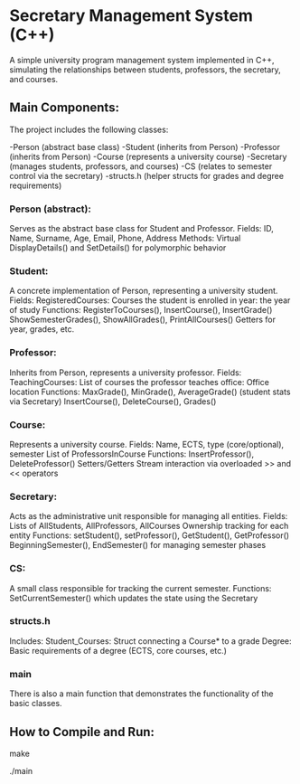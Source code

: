 # Secretary Management System (C++)

A simple university program management system implemented in C++, simulating the relationships between students, professors, the secretary, and courses.

## Main Components:
The project includes the following classes:

-Person (abstract base class)
-Student (inherits from Person)
-Professor (inherits from Person)
-Course (represents a university course)
-Secretary (manages students, professors, and courses)
-CS (relates to semester control via the secretary)
-structs.h (helper structs for grades and degree requirements)

### Person (abstract):

Serves as the abstract base class for Student and Professor.
Fields:
ID, Name, Surname, Age, Email, Phone, Address
Methods:
Virtual DisplayDetails() and SetDetails() for polymorphic behavior

### Student:

A concrete implementation of Person, representing a university student.
Fields:
RegisteredCourses: Courses the student is enrolled in
year: the year of study
Functions:
RegisterToCourses(), InsertCourse(), InsertGrade()
ShowSemesterGrades(), ShowAllGrades(), PrintAllCourses()
Getters for year, grades, etc.

### Professor:
Inherits from Person, represents a university professor.
Fields:
TeachingCourses: List of courses the professor teaches
office: Office location
Functions:
MaxGrade(), MinGrade(), AverageGrade() (student stats via Secretary)
InsertCourse(), DeleteCourse(), Grades()

### Course:
Represents a university course.
Fields:
Name, ECTS, type (core/optional), semester
List of ProfessorsInCourse
Functions:
InsertProfessor(), DeleteProfessor()
Setters/Getters
Stream interaction via overloaded >> and << operators

### Secretary:
Acts as the administrative unit responsible for managing all entities.
Fields:
Lists of AllStudents, AllProfessors, AllCourses
Ownership tracking for each entity
Functions:
setStudent(), setProfessor(), GetStudent(), GetProfessor()
BeginningSemester(), EndSemester() for managing semester phases

### CS:
A small class responsible for tracking the current semester.
Functions:
SetCurrentSemester() which updates the state using the Secretary

### structs.h
Includes:
Student_Courses: Struct connecting a Course* to a grade
Degree: Basic requirements of a degree (ECTS, core courses, etc.)

### main
There is also a main function that demonstrates the functionality of the basic classes.

## How to Compile and Run:
make

./main
